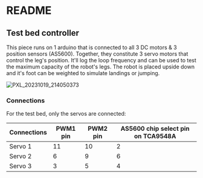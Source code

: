 # README

## Test bed controller

This piece runs on 1 arduino that is connected to all 3 DC motors & 3 position sensors (AS5600). Together, they constitute 3 servo motors that control the leg's position. It'll log the loop frequency and can be used to test the maximum capacity of the robot's legs. The robot is placed upside down and it's foot can be weighted to simulate landings or jumping.

![PXL_20231019_214050373](https://github.com/sam-n-johnston/hopper-arduino/assets/17952091/71fa3a4c-1425-4bef-8040-db1f5a0d1ad2)


### Connections

For the test bed, only the servos are connected:

| Connections | PWM1 pin | PWM2 pin | AS5600 chip select pin on TCA9548A |
|-------------|----------|----------|------------------------------------|
| Servo 1     | 11       | 10       | 2                                  |
| Servo 2     | 6        | 9        | 6                                  |
| Servo 3     | 3        | 5        | 4                                  |




